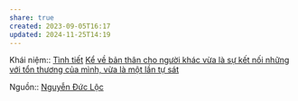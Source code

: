```yaml
---
share: true
created: 2023-09-05T16:17
updated: 2024-11-25T14:19
---
```

Khái niệm:: [Tình tiết](../../../%CE%9E%20Kh%C3%A1i%20ni%E1%BB%87m/T%C3%ACnh%20ti%E1%BA%BFt.md)
[Kể về bản thân cho người khác vừa là sự kết nối những với tổn thương của mình, vừa là một lần tự sát](./K%E1%BB%83%20v%E1%BB%81%20b%E1%BA%A3n%20th%C3%A2n%20cho%20ng%C6%B0%E1%BB%9Di%20kh%C3%A1c%20v%E1%BB%ABa%20l%C3%A0%20s%E1%BB%B1%20k%E1%BA%BFt%20n%E1%BB%91i%20nh%E1%BB%AFng%20v%E1%BB%9Bi%20t%E1%BB%95n%20th%C6%B0%C6%A1ng%20c%E1%BB%A7a%20m%C3%ACnh,%20v%E1%BB%ABa%20l%C3%A0%20m%E1%BB%99t%20l%E1%BA%A7n%20t%E1%BB%B1%20s%C3%A1t.md) 

Nguồn:: [Nguyễn Đức Lộc](../../../%CE%9E%20Ngu%E1%BB%93n/Nguy%E1%BB%85n%20%C4%90%E1%BB%A9c%20L%E1%BB%99c.md) 
